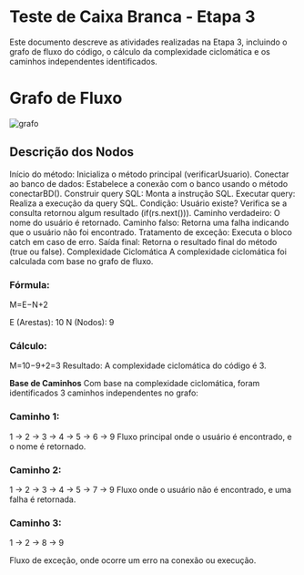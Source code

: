 # Teste de Caixa Branca - Etapa 3

Este documento descreve as atividades realizadas na Etapa 3, incluindo o grafo de fluxo do código, o cálculo da complexidade ciclomática e os caminhos independentes identificados.

# Grafo de Fluxo

![grafo](https://github.com/user-attachments/assets/5c968c5f-ca78-4936-af31-ec10d43e3aba)

## Descrição dos Nodos

Início do método: Inicializa o método principal (verificarUsuario).
Conectar ao banco de dados: Estabelece a conexão com o banco usando o método conectarBD().
Construir query SQL: Monta a instrução SQL.
Executar query: Realiza a execução da query SQL.
Condição: Usuário existe? Verifica se a consulta retornou algum resultado (if(rs.next())).
Caminho verdadeiro: O nome do usuário é retornado.
Caminho falso: Retorna uma falha indicando que o usuário não foi encontrado.
Tratamento de exceção: Executa o bloco catch em caso de erro.
Saída final: Retorna o resultado final do método (true ou false).
Complexidade Ciclomática
A complexidade ciclomática foi calculada com base no grafo de fluxo.

### Fórmula: 
M=E−N+2

E (Arestas): 10
N (Nodos): 9

### Cálculo:

M=10−9+2=3
Resultado:
A complexidade ciclomática do código é 3.

**Base de Caminhos**
Com base na complexidade ciclomática, foram identificados 3 caminhos independentes no grafo:

### Caminho 1:
1 → 2 → 3 → 4 → 5 → 6 → 9
Fluxo principal onde o usuário é encontrado, e o nome é retornado.


### Caminho 2:
1 → 2 → 3 → 4 → 5 → 7 → 9
Fluxo onde o usuário não é encontrado, e uma falha é retornada.


### Caminho 3:
1 → 2 → 8 → 9

Fluxo de exceção, onde ocorre um erro na conexão ou execução.
